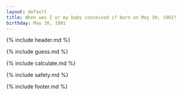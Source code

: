 ```yaml
---
layout: default
title: When was I or my baby conceived if born on May 30, 1901?
birthday: May 30, 1901
---
```


{% include header.md %}

{% include guess.md %}

{% include calculate.md %}

{% include safety.md %}

{% include footer.md %}



